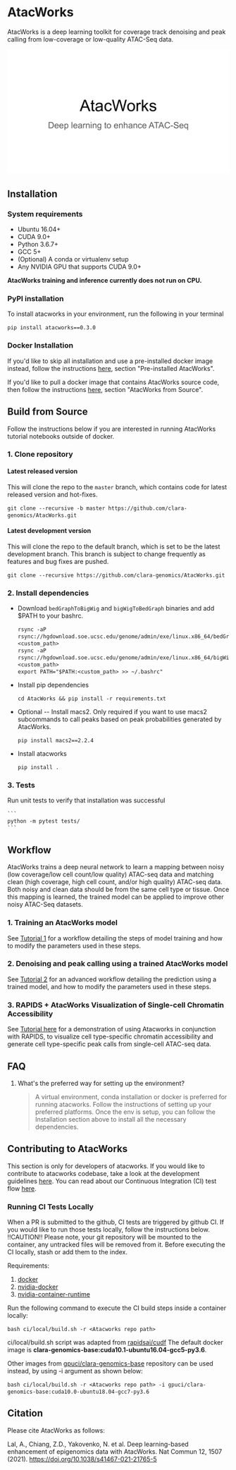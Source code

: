# AtacWorks

AtacWorks is a deep learning toolkit for coverage track denoising and peak calling from low-coverage or low-quality ATAC-Seq data.

![AtacWorks](data/readme/atacworks_slides.gif)

## Installation

### System requirements

* Ubuntu 16.04+
* CUDA 9.0+
* Python 3.6.7+
* GCC 5+
* (Optional) A conda or virtualenv setup
* Any NVIDIA GPU that supports CUDA 9.0+

**AtacWorks training and inference currently does not run on CPU.**

### PyPI installation
To install atacworks in your environment, run the following in your terminal
```
pip install atacworks==0.3.0
```

### Docker Installation
If you'd like to skip all installation and use a pre-installed docker image instead,
follow the instructions [here](Dockerfile.md), section "Pre-installed AtacWorks".

If you'd like to pull a docker image that contains AtacWorks source code, then 
follow the instructions [here](Dockerfile.md), section "AtacWorks from Source".

## Build from Source
Follow the instructions below if you are interested in running AtacWorks tutorial notebooks outside
of docker.

### 1. Clone repository

#### Latest released version
This will clone the repo to the `master` branch, which contains code for latest released version
and hot-fixes.

```
git clone --recursive -b master https://github.com/clara-genomics/AtacWorks.git
```
#### Latest development version
This will clone the repo to the default branch, which is set to be the latest development branch.
This branch is subject to change frequently as features and bug fixes are pushed.

```
git clone --recursive https://github.com/clara-genomics/AtacWorks.git
```

### 2. Install dependencies

* Download `bedGraphToBigWig` and `bigWigToBedGraph` binaries and add $PATH to your bashrc.
    ```
    rsync -aP rsync://hgdownload.soe.ucsc.edu/genome/admin/exe/linux.x86_64/bedGraphToBigWig <custom_path>
    rsync -aP rsync://hgdownload.soe.ucsc.edu/genome/admin/exe/linux.x86_64/bigWigToBedGraph <custom_path>
    export PATH="$PATH:<custom_path> >> ~/.bashrc"
    ```

* Install pip dependencies

    ```
    cd AtacWorks && pip install -r requirements.txt
    ```
* Optional -- Install macs2.
  Only required if you want to use macs2 subcommands to call peaks based on peak probabilities generated by AtacWorks.

    ```
    pip install macs2==2.2.4
    ```

* Install atacworks

    ```
    pip install .
    ```

 
### 3. Tests

Run unit tests to verify that installation was successful

    ```
    python -m pytest tests/
    ```

## Workflow
AtacWorks trains a deep neural network to learn a mapping between noisy (low coverage/low cell count/low quality) ATAC-seq data and matching clean (high coverage, high cell count, and/or high quality) ATAC-seq data. Both noisy and clean data should be from the same cell type or tissue. Once this mapping is learned, the trained model can be applied to improve other noisy ATAC-Seq datasets.

### 1. Training an AtacWorks model

See [Tutorial 1](tutorials/tutorial1.md) for a workflow detailing the steps of model training and how to modify the parameters used in these steps.

### 2. Denoising and peak calling using a trained AtacWorks model

See [Tutorial 2](tutorials/tutorial2.md) for an advanced workflow detailing the prediction using a trained model, and how to modify the parameters used in these steps.

### 3. RAPIDS + AtacWorks Visualization of Single-cell Chromatin Accessibility
See [Tutorial here](tutorials/rapids_examples.md) for a demonstration of using Atacworks in conjunction with RAPIDS, to visualize cell type-specific chromatin accessibility and generate cell type-specific peak calls from single-cell ATAC-seq data. 

## FAQ
1. What's the preferred way for setting up the environment?
    > A virtual environment, conda installation or docker is preferred for running atacworks. Follow the instructions of setting up your preferred platforms. Once the env is setup, you can follow the Installation section above to install all the necessary dependencies.


## Contributing to AtacWorks
This section is only for developers of atacworks. If you would like to contribute to atacworks codebase,
take a look at the development guidelines [here](https://clara-parabricks.github.io/development.html#contributing-to-clara-omics).
You can read about our Continuous Integration (CI) test flow [here](https://clara-parabricks.github.io/development.html#ci-testing).

### Running CI Tests Locally
When a PR is submitted to the github, CI tests are triggered by github CI. If you would like to run those tests locally,
follow the instructions below.
!!CAUTION!!
Please note, your git repository will be mounted to the container, any untracked files will be removed from it.
Before executing the CI locally, stash or add them to the index.

Requirements:
1. [docker](https://docs.docker.com/install/linux/docker-ce/ubuntu/)
2. [nvidia-docker](https://github.com/NVIDIA/nvidia-docker)
3. [nvidia-container-runtime](https://github.com/NVIDIA/nvidia-container-runtime)

Run the following command to execute the CI build steps inside a container locally:

```
bash ci/local/build.sh -r <Atacworks repo path>
```
ci/local/build.sh script was adapted from [rapidsai/cudf](https://github.com/rapidsai/cudf/tree/branch-0.11/ci/local)
The default docker image is **clara-genomics-base:cuda10.1-ubuntu16.04-gcc5-py3.6**.

Other images from [gpuci/clara-genomics-base](https://hub.docker.com/r/gpuci/clara-genomics-base/tags) repository can be used instead, by using -i argument as shown below:

```
bash ci/local/build.sh -r <Atacworks repo path> -i gpuci/clara-genomics-base:cuda10.0-ubuntu18.04-gcc7-py3.6
```

## Citation

Please cite AtacWorks as follows:

Lal, A., Chiang, Z.D., Yakovenko, N. et al. Deep learning-based enhancement of epigenomics data with AtacWorks. Nat Commun 12, 1507 (2021). https://doi.org/10.1038/s41467-021-21765-5
